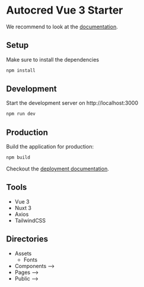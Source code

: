 # Autocred Vue 3 Starter

We recommend to look at the [documentation](https://v3.nuxtjs.org).

## Setup

Make sure to install the dependencies

```bash
npm install
```

## Development

Start the development server on http://localhost:3000

```bash
npm run dev
```

## Production

Build the application for production:

```bash
npm build
```

Checkout the [deployment documentation](https://v3.nuxtjs.org/docs/deployment).

## Tools

- Vue 3
- Nuxt 3
- Axios
- TailwindCSS

## Directories

- Assets
  - Fonts
- Components -->
- Pages -->
- Public -->
